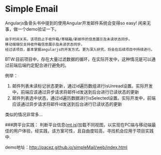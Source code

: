 # Simple Email

Angularjs鱼骨头书中提到的使用Angular开发邮件系统会变得so easy! 闲来无事，做一个demo验证一下。

    由于时间关系，该项目止于收件箱/草稿箱/新邮件的信息展示及未读状态同步。
    移动端端仅支持收件箱信息展示及未读状态同步。
    经过该项目，基本掌握angularjs的开发方式。更为深入研究，将会在后续项目中持续进行。

BTW:目前项目中，存在大量过滤数据的循环，在实际开发中，这种情况是可以通过前端后端约定配合进行避免的。<br>

例举：
<ol>
  <li>邮件列表未读标记状态更新，通过id遍历数组进行isUnread设置。实际开发中，前端应该通过异步请求将邮件id发送到后台进行已读状态的更新</li>
  <li>邮件列表选中状态，通过id遍历数据进行isSelected设置。实际开发中，前端应该通过异步请求将邮件id发送到后台进行已读状态的更新</li>
</ol>
类似的情况非常多...

###跨平台实践：
判断平台信息(<a href="https://github.com/pacez/mt">mt.js</a>)加载不同视图，以实现在PC端与移动端最佳的用户体验，经实践，该方案可性，且自由度较高，寻找机会应用于项目实践中.

demo地址：<a href="http://pacez.github.io/simpleMail/web/index.htm">http://pacez.github.io/simpleMail/web/index.html</a>

